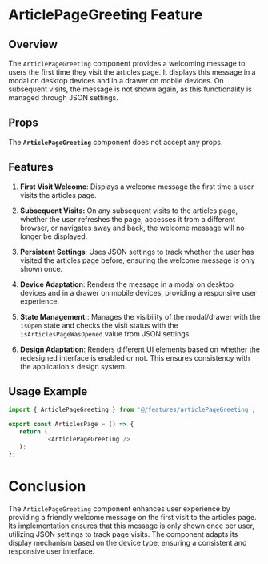 # ArticlePageGreeting Feature

## Overview
The `ArticlePageGreeting` component provides a welcoming message to users the first time they visit the articles page. It displays this message in a modal on desktop devices and in a drawer on mobile devices. On subsequent visits, the message is not shown again, as this functionality is managed through JSON settings.

## Props
The **`ArticlePageGreeting`** component does not accept any props.

## Features
1. **First Visit Welcome**: Displays a welcome message the first time a user visits the articles page.

2. **Subsequent Visits:** On any subsequent visits to the articles page, whether the user refreshes the page, accesses it from a different browser, or navigates away and back, the welcome message will no longer be displayed.

3. **Persistent Settings**: Uses JSON settings to track whether the user has visited the articles page before, ensuring the welcome message is only shown once.

4. **Device Adaptation**: Renders the message in a modal on desktop devices and in a drawer on mobile devices, providing a responsive user experience.

5. **State Management:**: Manages the visibility of the modal/drawer with the `isOpen` state and checks the visit status with the `isArticlesPageWasOpened` value from JSON settings.

6. **Design Adaptation**: Renders different UI elements based on whether the redesigned interface is enabled or not. This ensures consistency with the application's design system.


## Usage Example
```typescript jsx
import { ArticlePageGreeting } from '@/features/articlePageGreeting';

export const ArticlesPage = () => {
   return (
           <ArticlePageGreeting />
   );
};
```

# Conclusion
The `ArticlePageGreeting` component enhances user experience by providing a friendly welcome message on the first visit to the articles page. 
Its implementation ensures that this message is only shown once per user, utilizing JSON settings to track page visits. 
The component adapts its display mechanism based on the device type, ensuring a consistent and responsive user interface.
